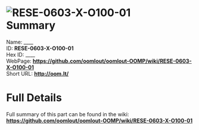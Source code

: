 
![RESE-0603-X-O100-01](https://github.com/oomlout/oomlout-OOMP/blob/master/parts/RESE-0603-X-O100-01/RESE-0603-X-O100-01_420.jpg)   
Summary
=================
  
Name: ____    
ID: __RESE-0603-X-O100-01__   
Hex ID: ____   
WebPage: __https://github.com/oomlout/oomlout-OOMP/wiki/RESE-0603-X-O100-01__   
Short URL: __http://oom.lt/__   

Full Details
==========================
Full summary of this part can be found in the wiki:   
__https://github.com/oomlout/oomlout-OOMP/wiki/RESE-0603-X-O100-01__    

